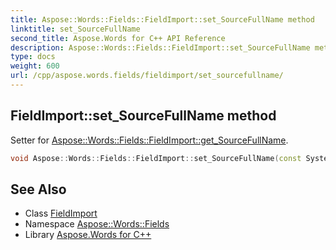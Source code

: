 ```yaml
---
title: Aspose::Words::Fields::FieldImport::set_SourceFullName method
linktitle: set_SourceFullName
second_title: Aspose.Words for C++ API Reference
description: Aspose::Words::Fields::FieldImport::set_SourceFullName method. Setter for Aspose::Words::Fields::FieldImport::get_SourceFullName in C++.
type: docs
weight: 600
url: /cpp/aspose.words.fields/fieldimport/set_sourcefullname/
---
```

## FieldImport::set_SourceFullName method


Setter for [Aspose::Words::Fields::FieldImport::get_SourceFullName](../get_sourcefullname/).

```cpp
void Aspose::Words::Fields::FieldImport::set_SourceFullName(const System::String &value)
```

## See Also

* Class [FieldImport](../)
* Namespace [Aspose::Words::Fields](../../)
* Library [Aspose.Words for C++](../../../)
